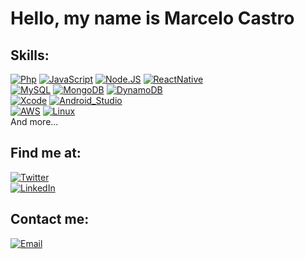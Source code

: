 # Hello, my name is Marcelo Castro

## Skills:
[![Php](https://img.shields.io/badge/Php-F7DF1E?style=for-the-badge&logo=php&logoColor=white&labelColor=101010)]()
[![JavaScript](https://img.shields.io/badge/JavaScript-F7DF1E?style=for-the-badge&logo=javascript&logoColor=white&labelColor=101010)]()
[![Node.JS](https://img.shields.io/badge/Node.JS-339933?style=for-the-badge&logo=node.js&logoColor=white&labelColor=101010)]()
[![ReactNative](https://img.shields.io/badge/ReactNative-339933?style=for-the-badge&logo=react&logoColor=white&labelColor=101010)]()
</br>
[![MySQL](https://img.shields.io/badge/MySQL-4479A1?style=for-the-badge&logo=mysql&logoColor=white&labelColor=101010)]()
[![MongoDB](https://img.shields.io/badge/MongoDB-47A248?style=for-the-badge&logo=mongodb&logoColor=white&labelColor=101010)]()
[![DynamoDB](https://img.shields.io/badge/DynamodDB-47A248?style=for-the-badge&logo=dynamodb&logoColor=white&labelColor=101010)]()
</br>
[![Xcode](https://img.shields.io/badge/Xcode-1575F9?style=for-the-badge&logo=xcode&logoColor=white&labelColor=101010)]()
[![Android_Studio](https://img.shields.io/badge/Android_Studio-3DDC84?style=for-the-badge&logo=android-studio&logoColor=white&labelColor=101010)]()
</br>
[![AWS](https://img.shields.io/badge/AWS-232F3E?style=for-the-badge&logo=amazon-aws&logoColor=white&labelColor=101010)]()
[![Linux](https://img.shields.io/badge/Linux-232F3E?style=for-the-badge&logo=linux-aws&logoColor=white&labelColor=101010)]()
</br>
And more...

## Find me at:
[![Twitter](https://img.shields.io/badge/Twitter-@mcastro\_arg-1DA1F2?style=for-the-badge&logo=twitter&logoColor=white&labelColor=101010)](https://twitter.com/mcastro_arg)
</br>
[![LinkedIn](https://img.shields.io/badge/LinkedIn-Marcelo_Castro-0077B5?style=for-the-badge&logo=linkedin&logoColor=white&labelColor=101010)](https://www.linkedin.com/in/mcastro)

## Contact me:

[![Email](https://img.shields.io/badge/marcelo@loscastro.org-my_personal_email-D14836?style=for-the-badge&logo=gmail&logoColor=white&labelColor=101010)](mailto:marcelo@loscastro.org)
<!--
**mcastro-arg/mcastro-arg** is a ✨ _special_ ✨ repository because its `README.md` (this file) appears on your GitHub profile.

Here are some ideas to get you started:

- 🔭 I’m currently working on ...
- 🌱 I’m currently learning ...
- 👯 I’m looking to collaborate on ...
- 🤔 I’m looking for help with ...
- 💬 Ask me about ...
- 📫 How to reach me: ...
- 😄 Pronouns: ...
- ⚡ Fun fact: ...
-->
